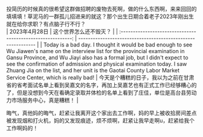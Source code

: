 投简历的时候真的很希望这群做招聘的废物去死啊，做的什么东西啊，来来回回的填填填！草泥马的一群孤儿招进来的就这？那个出生日期合着老子2023年刚出生就在给你求职？有点脑子行不行？  
|                        2023年4月28日                         | 这个世界怎么还不毁灭？                                       |
| :----------------------------------------------------------: | ------------------------------------------------------------ |
| Today is a bad day. I thought it would be bad enough to see Wu Jiawen's name on the interview list for the provincial examination in Gansu Province, and Wu Jiayi also has a formal job, but I didn't expect to see the confirmation of admission and physical examination today. I saw Zhuang Jia on the list, and her unit is the Gaotai County Labor Market Service Center, which is really bad! | 今天是个糟糕的日子，我以为之前在甘肃省的省考面试名单上看到吴嘉文的名字，再加上吴嘉艺也有正式工作已经够糟心的了，但是没想到今天在看确定录取并体检的名单上看到了庄佳，单位是高台县劳动力市场服务中心，真是糟糕！ |

晦气，真他妈的晦气，赶紧让我离开这个家出去工作啊，妈的早上被收拾房间差点被发现烟和打火机，妈的又发现痕迹，烦不烦啊，赶紧让我早走啊u，赶紧给我个工作啊妈的！
